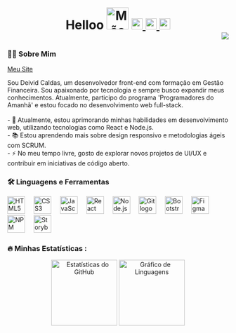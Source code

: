 <h1 align="center">Helloo <img src="https://media.giphy.com/media/hvRJCLFzcasrR4ia7z/giphy.gif" width="50px" alt="Mão acenando" />
  <a href="https://www.linkedin.com/in/deividcaldas/" target="_blank">
    <img src="https://img.shields.io/static/v1?message=LinkedIn&logo=linkedin&label=&color=0077B5&logoColor=white&labelColor=&style=for-the-badge" height="25" alt="LinkedIn logo" />
  </a>
  <a href="https://www.instagram.com/deividleeal/" target="_blank">
    <img src="https://img.shields.io/static/v1?message=Instagram&logo=instagram&label=&color=E4405F&logoColor=white&labelColor=&style=for-the-badge" height="25" alt="Instagram logo" />
  </a>
  <a href="mailto:deivid.caldass@gmail.com" target="_blank">
    <img src="https://img.shields.io/static/v1?message=Gmail&logo=gmail&label=&color=D14836&logoColor=white&labelColor=&style=for-the-badge" height="25" alt="Gmail logo" />
  </a>
</div><div align="end">
  <img src="https://visitor-badge.laobi.icu/badge?page_id=deividleal.deividleal&left_color=purple&right_color=darkslateblue"  />
</div></h1>

<h3 align="left">👨‍💻 Sobre Mim </h3>
<a href="https://www.deividcaldas.com.br/" target="_blank">Meu Site</a>
<p align="left">
  Sou Deivid Caldas, um desenvolvedor front-end com formação em Gestão Financeira. Sou apaixonado por tecnologia e sempre busco expandir meus conhecimentos. Atualmente, participo do programa 'Programadores do Amanhã' e estou focado no desenvolvimento web full-stack.<br><br>
  - 🔭 Atualmente, estou aprimorando minhas habilidades em desenvolvimento web, utilizando tecnologias como React e Node.js.<br>
  - 📚 Estou aprendendo mais sobre design responsivo e metodologias ágeis com SCRUM.<br>
  - ⚡ No meu tempo livre, gosto de explorar novos projetos de UI/UX e contribuir em iniciativas de código aberto.
</p>

<h3 align="left">🛠 Linguagens e Ferramentas</h3>
<div align="left">
  <img src="https://cdn.jsdelivr.net/gh/devicons/devicon/icons/html5/html5-original.svg" height="40" alt="HTML5 logo" />
  <img width="12" />
  <img src="https://cdn.jsdelivr.net/gh/devicons/devicon/icons/css3/css3-original.svg" height="40" alt="CSS3 logo" />
  <img width="12" />
  <img src="https://cdn.jsdelivr.net/gh/devicons/devicon/icons/javascript/javascript-original.svg" height="40" alt="JavaScript logo" />
  <img width="12" />
  <img src="https://cdn.jsdelivr.net/gh/devicons/devicon/icons/react/react-original.svg" height="40" alt="React logo" />
  <img width="12" />
  <img src="https://cdn.jsdelivr.net/gh/devicons/devicon/icons/nodejs/nodejs-original.svg" height="40" alt="Node.js logo" />
  <img width="12" />
  <img src="https://cdn.jsdelivr.net/gh/devicons/devicon/icons/git/git-original.svg" height="40" alt="Git logo" />
  <img width="12" />
  <img src="https://cdn.jsdelivr.net/gh/devicons/devicon/icons/bootstrap/bootstrap-original.svg" height="40" alt="Bootstrap logo" />
  <img width="12" />
  <img src="https://cdn.jsdelivr.net/gh/devicons/devicon/icons/figma/figma-original.svg" height="40" alt="Figma logo" />
  <img width="12" />
  <img src="https://cdn.jsdelivr.net/gh/devicons/devicon/icons/npm/npm-original-wordmark.svg" height="40" alt="NPM logo" />
  <img width="12" />
  <img src="https://cdn.jsdelivr.net/gh/devicons/devicon/icons/storybook/storybook-original.svg" height="40" alt="Storybook logo" />
</div>

<h3 align="left">🔥 Minhas Estatísticas :</h3>
<div align="center">
  <img src="https://github-readme-stats.vercel.app/api?username=deividleal&hide_title=false&hide_rank=false&show_icons=true&include_all_commits=true&count_private=true&disable_animations=false&theme=github_dark&locale=pt-br&hide_border=false&order=1" height="150" alt="Estatísticas do GitHub" />
  <img src="https://github-readme-stats.vercel.app/api/top-langs?username=deividleal&locale=pt-br&hide_title=false&layout=compact&card_width=320&langs_count=5&theme=github_dark&hide_border=false&order=2" height="150" alt="Gráfico de Linguagens" />
</div>
